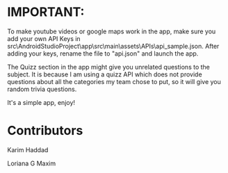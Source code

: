 # IMPORTANT: 

To make youtube videos or google maps work in the app, make sure you add your own API Keys in src\AndroidStudioProject\app\src\main\assets\APIs\api_sample.json. After adding your keys, rename the file to "api.json" and launch the app.

The Quizz section in the app might give you unrelated questions to the subject. It is because I am using a quizz API which does not provide questions about all the categories my team chose to put, so it will give you random trivia questions.
 

It's a simple app, enjoy!

# Contributors

Karim Haddad

Loriana G Maxim


 
